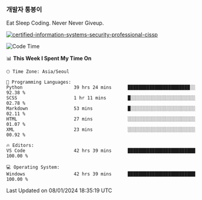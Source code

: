 ### 개발자 통붕이
Eat Sleep Coding.
Never Never Giveup.

[![certified-information-systems-security-professional-cissp](https://user-images.githubusercontent.com/44606727/157613689-acd84ec6-5f8f-4e79-89d9-a8d51f033634.png)](https://www.credly.com/badges/f394a010-85a0-450b-9136-8043af01d71c/public_url)

<!--START_SECTION:waka-->
![Code Time](http://img.shields.io/badge/Code%20Time-2%2C325%20hrs%2031%20mins-blue)

📊 **This Week I Spent My Time On** 

```text
🕑︎ Time Zone: Asia/Seoul

💬 Programming Languages: 
Python                   39 hrs 24 mins      ███████████████████████░░   92.38 % 
SCSS                     1 hr 11 mins        █░░░░░░░░░░░░░░░░░░░░░░░░   02.78 % 
Markdown                 53 mins             █░░░░░░░░░░░░░░░░░░░░░░░░   02.11 % 
HTML                     27 mins             ░░░░░░░░░░░░░░░░░░░░░░░░░   01.07 % 
XML                      23 mins             ░░░░░░░░░░░░░░░░░░░░░░░░░   00.92 % 

🔥 Editors: 
VS Code                  42 hrs 39 mins      █████████████████████████   100.00 % 

💻 Operating System: 
Windows                  42 hrs 39 mins      █████████████████████████   100.00 % 
```


 Last Updated on 08/01/2024 18:35:19 UTC
<!--END_SECTION:waka-->
